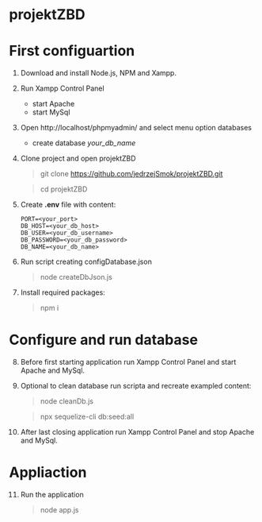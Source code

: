 # projektZBD

# First configuartion
1. Download and install Node.js, NPM and Xampp.
2. Run Xampp Control Panel
    - start Apache
    - start MySql
3. Open http://localhost/phpmyadmin/ and select menu option databases
    - create database *your_db_name*
4. Clone project and open projektZBD
    > git clone https://github.com/jedrzejSmok/projektZBD.git

    > cd projektZBD
5. Create **.env** file with content:
    ```
    PORT=<your_port>
    DB_HOST=<your_db_host>
    DB_USER=<your_db_username>
    DB_PASSWORD=<your_db_password>
    DB_NAME=<your_db_name>
    ```

6. Run script creating configDatabase.json
    > node createDbJson.js

7. Install required packages:
    > npm i

# Configure and run database 
8. Before first starting application run Xampp Control Panel and start Apache and MySql.
9. Optional to clean database run scripta and recreate exampled content:
    > node cleanDb.js

    > npx sequelize-cli db:seed:all
10. After last closing application run Xampp Control Panel and stop Apache and MySql.

# Appliaction
11. Run the application 
    > node app.js
